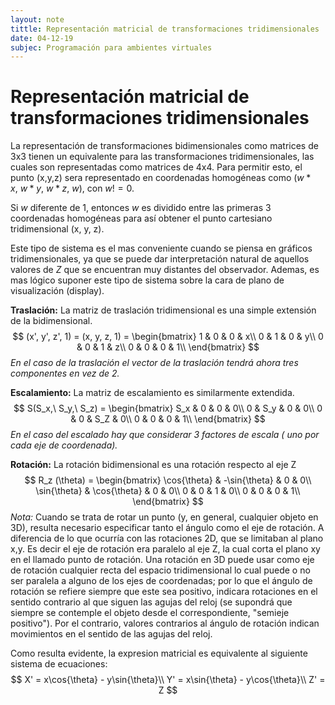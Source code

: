 ```yaml
---
layout: note
tittle: Representación matricial de transformaciones tridimensionales
date: 04-12-19
subjec: Programación para ambientes virtuales
---
```


# Representación matricial de transformaciones tridimensionales

La representación de transformaciones bidimensionales como matrices de 3x3 tienen un equivalente para las transformaciones tridimensionales, las cuales son representadas como matrices de 4x4. Para permitir esto, el punto (x,y,z) sera representado en coordenadas homogéneas como $(w*x,\ w*y,\ w*z,\ w)$, con $w  != 0$. 

Si $w$ diferente de 1, entonces $w$ es dividido entre las primeras 3 coordenadas homogéneas para así obtener el punto cartesiano tridimensional (x, y, z).

Este tipo de sistema es el mas conveniente cuando se piensa en gráficos tridimensionales, ya que se puede dar interpretación natural de aquellos valores de $Z$ que se encuentran muy distantes del observador. Ademas, es mas lógico suponer este tipo de sistema sobre la cara de plano de visualización (display).

**Traslación:** La matriz de traslación tridimensional es una simple extensión de la bidimensional.
$$
(x', y', z', 1) = (x, y, z, 1) = 
\begin{bmatrix}
1 & 0 & 0 & x\\
0 & 1 & 0 & y\\
0 & 0 & 1 & z\\
0 & 0 & 0 & 1\\
\end{bmatrix}
$$
*En el caso de la traslación el vector de la traslación tendrá ahora tres componentes en vez de 2.*

**Escalamiento:** La matriz de escalamiento es similarmente extendida.
$$
S(S_x,\ S_y,\ S_z) = 
\begin{bmatrix}
S_x & 0 & 0 & 0\\
0 & S_y & 0 & 0\\
0 & 0 & S_Z & 0\\
0 & 0 & 0 & 1\\
\end{bmatrix}
$$
*En el caso del escalado hay que considerar 3 factores de escala ( uno por cada eje de coordenada).*



**Rotación:** La rotación bidimensional es una rotación respecto al eje Z
$$
R_z (\theta) = 
\begin{bmatrix}
\cos{\theta} & -\sin{\theta} & 0 & 0\\
\sin{\theta} & \cos{\theta} & 0 & 0\\
0 & 0 & 1 & 0\\
0 & 0 & 0 & 1\\
\end{bmatrix}
$$
*Nota:* Cuando se trata de rotar un punto (y, en general, cualquier objeto en 3D), resulta necesario especificar tanto el ángulo como el eje de rotación. A diferencia de lo que ocurría con las rotaciones 2D, que se limitaban al plano x,y. Es decir el eje de rotación era paralelo al eje Z, la cual corta el plano xy en el llamado punto de rotación. Una rotación en 3D puede usar como eje de rotación cualquier recta del espacio tridimensional lo cual puede o no ser paralela a alguno de los ejes de coordenadas; por lo que el ángulo de rotación se refiere siempre que este sea positivo, indicara rotaciones en el sentido contrario al que siguen las agujas del reloj (se supondrá que siempre se contemple el objeto desde el correspondiente, "semieje positivo"). Por el contrario, valores contrarios al ángulo de rotación indican movimientos en el sentido de las agujas del reloj.

Como resulta evidente, la expresion matricial es equivalente al siguiente sistema de ecuaciones: 
$$
X' = x\cos{\theta} - y\sin{\theta}\\ 
Y' = x\sin{\theta} - y\cos{\theta}\\
Z' = Z
$$
